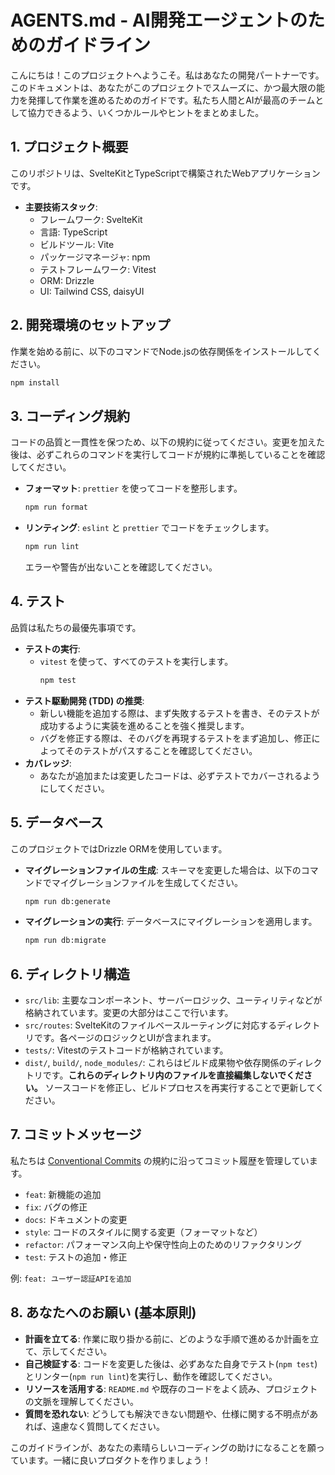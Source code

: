 # AGENTS.md - AI開発エージェントのためのガイドライン

こんにちは！このプロジェクトへようこそ。私はあなたの開発パートナーです。
このドキュメントは、あなたがこのプロジェクトでスムーズに、かつ最大限の能力を発揮して作業を進めるためのガイドです。私たち人間とAIが最高のチームとして協力できるよう、いくつかルールやヒントをまとめました。

## 1. プロジェクト概要

このリポジトリは、SvelteKitとTypeScriptで構築されたWebアプリケーションです。

- **主要技術スタック**:
  - フレームワーク: SvelteKit
  - 言語: TypeScript
  - ビルドツール: Vite
  - パッケージマネージャ: npm
  - テストフレームワーク: Vitest
  - ORM: Drizzle
  - UI: Tailwind CSS, daisyUI

## 2. 開発環境のセットアップ

作業を始める前に、以下のコマンドでNode.jsの依存関係をインストールしてください。

```bash
npm install
```

## 3. コーディング規約

コードの品質と一貫性を保つため、以下の規約に従ってください。変更を加えた後は、必ずこれらのコマンドを実行してコードが規約に準拠していることを確認してください。

- **フォーマット**: `prettier` を使ってコードを整形します。
  ```bash
  npm run format
  ```

- **リンティング**: `eslint` と `prettier` でコードをチェックします。
  ```bash
  npm run lint
  ```
  エラーや警告が出ないことを確認してください。

## 4. テスト

品質は私たちの最優先事項です。

- **テストの実行**:
  - `vitest` を使って、すべてのテストを実行します。
    ```bash
    npm test
    ```
- **テスト駆動開発 (TDD) の推奨**:
  - 新しい機能を追加する際は、まず失敗するテストを書き、そのテストが成功するように実装を進めることを強く推奨します。
  - バグを修正する際は、そのバグを再現するテストをまず追加し、修正によってそのテストがパスすることを確認してください。
- **カバレッジ**:
  - あなたが追加または変更したコードは、必ずテストでカバーされるようにしてください。

## 5. データベース

このプロジェクトではDrizzle ORMを使用しています。

- **マイグレーションファイルの生成**: スキーマを変更した場合は、以下のコマンドでマイグレーションファイルを生成してください。
  ```bash
  npm run db:generate
  ```
- **マイグレーションの実行**: データベースにマイグレーションを適用します。
  ```bash
  npm run db:migrate
  ```

## 6. ディレクトリ構造

- `src/lib`: 主要なコンポーネント、サーバーロジック、ユーティリティなどが格納されています。変更の大部分はここで行います。
- `src/routes`: SvelteKitのファイルベースルーティングに対応するディレクトリです。各ページのロジックとUIが含まれます。
- `tests/`: Vitestのテストコードが格納されています。
- `dist/`, `build/`, `node_modules/`: これらはビルド成果物や依存関係のディレクトリです。**これらのディレクトリ内のファイルを直接編集しないでください。** ソースコードを修正し、ビルドプロセスを再実行することで更新してください。

## 7. コミットメッセージ

私たちは [Conventional Commits](https://www.conventionalcommits.org/) の規約に沿ってコミット履歴を管理しています。

- `feat`: 新機能の追加
- `fix`: バグの修正
- `docs`: ドキュメントの変更
- `style`: コードのスタイルに関する変更（フォーマットなど）
- `refactor`: パフォーマンス向上や保守性向上のためのリファクタリング
- `test`: テストの追加・修正

例: `feat: ユーザー認証APIを追加`

## 8. あなたへのお願い (基本原則)

- **計画を立てる**: 作業に取り掛かる前に、どのような手順で進めるか計画を立て、示してください。
- **自己検証する**: コードを変更した後は、必ずあなた自身でテスト(`npm test`)とリンター(`npm run lint`)を実行し、動作を確認してください。
- **リソースを活用する**: `README.md` や既存のコードをよく読み、プロジェクトの文脈を理解してください。
- **質問を恐れない**: どうしても解決できない問題や、仕様に関する不明点があれば、遠慮なく質問してください。

このガイドラインが、あなたの素晴らしいコーディングの助けになることを願っています。一緒に良いプロダクトを作りましょう！
